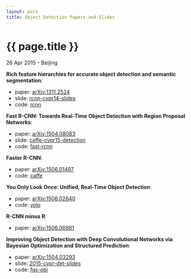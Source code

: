 ```yaml
---
layout: post
title: Object Detection Papers and Slides
---
```


{{ page.title }}
================

<p class="meta">26 Apr 2015 - Beijing</p>

**Rich feature hierarchies for accurate object detection and semantic segmentation**:
- paper: [arXiv:1311.2524](http://arxiv.org/abs/1311.2524)
- slide: [rcnn-cvpr14-slides](http://www.cs.berkeley.edu/~rbg/slides/rcnn-cvpr14-slides.pdf)
- code: [rcnn](https://github.com/rbgirshick/rcnn)

**Fast R-CNN: Towards Real-Time Object Detection with Region Proposal Networks**:
- paper: [arXiv:1504.08083](http://arxiv.org/abs/1504.08083)
- slide: [caffe-cvpr15-detection](http://tutorial.caffe.berkeleyvision.org/caffe-cvpr15-detection.pdf)
- code: [fast-rcnn](https://github.com/rbgirshick/fast-rcnn)

**Faster R-CNN**:
- paper: [arXiv:1506.01497](http://arxiv.org/abs/1506.01497)
- code: [caffe](https://github.com/ShaoqingRen/caffe)

**You Only Look Once: Unified, Real-Time Object Detection**:
- paper: [arXiv:1506.02640](http://arxiv.org/abs/1506.02640)
- code: [yolo](http://pjreddie.com/darknet/yolo/)

**R-CNN minus R**:
- paper: [arXiv:1506.06981](http://arxiv.org/abs/1506.06981)

**Improving Object Detection with Deep Convolutional Networks via Bayesian Optimization 
and Structured Prediction**:

- paper: [arXiv:1504.03293](http://arxiv.org/abs/1504.03293)
- slide: [2015-cvpr-det-slides](http://www.ytzhang.net/files/publications/2015-cvpr-det-slides.pdf)
- code: [fgs-obj](https://github.com/YutingZhang/fgs-obj)
